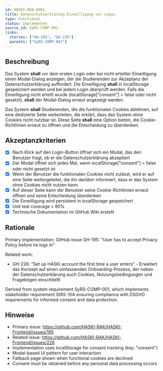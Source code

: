 ```yaml
---
id: HASKI-REQ-0001
title: Datenschutzerklärung-Einwilligung vor Login
type: Functional
status: Implemented
source_id: SyRS-COMP-001
links:
  stories: ["GH-195", "GH-226"]
  parents: ["SyRS-COMP-001"]
---
```


## Beschreibung

Das System **shall** vor dem ersten Login oder bei nicht erteilter Einwilligung einen Modal-Dialog anzeigen, der die Studierenden zur Akzeptanz der Datenschutzerklärung auffordert. Die Einwilligung **shall** in localStorage gespeichert werden und bei jedem Login überprüft werden. Falls die Einwilligung nicht erteilt wurde (localStorage["consent"] = false oder nicht gesetzt), **shall** der Modal-Dialog erneut angezeigt werden.

Das System **shall** Studierenden, die die funktionalen Cookies ablehnen, auf eine dedizierte Seite weiterleiten, die erklärt, dass das System ohne Cookies nicht nutzbar ist. Diese Seite **shall** eine Option bieten, die Cookie-Richtlinien erneut zu öffnen und die Entscheidung zu überdenken.

## Akzeptanzkriterien

- [x] Nach Klick auf den Login-Button öffnet sich ein Modal, das den Benutzer fragt, ob er die Datenschutzerklärung akzeptiert
- [x] Der Modal öffnet sich jedes Mal, wenn localStorage["consent"] = false oder nicht gesetzt ist
- [x] Wenn der Benutzer die funktionalen Cookies nicht zulässt, wird er auf eine Seite weitergeleitet, die ihn darüber informiert, dass er das System ohne Cookies nicht nutzen kann
- [x] Auf dieser Seite kann der Benutzer seine Cookie-Richtlinien erneut öffnen und seine Entscheidung überdenken
- [x] Die Einwilligung wird persistent in localStorage gespeichert
- [x] Unit test coverage > 90%
- [x] Technische Dokumentation im GitHub Wiki erstellt

## Rationale

Primary implementation: GitHub issue GH-195: "User has to accept Privacy Policy before he logs in"

Related work: 
- GH-226: "Set up HASKI account the first time a user enters" - Erweitert das Konzept auf einen umfassenden Onboarding-Prozess, der neben der Datenschutzerklärung auch Cookies, Nutzungsbedingungen und Fragebögen einschließt

Derived from system requirement SyRS-COMP-001, which implements stakeholder requirement StRS-104 ensuring compliance with DSGVO requirements for informed consent and data protection.

## Hinweise

- Primary issue: https://github.com/HASKI-RAK/HASKI-Frontend/issues/195
- Related issue: https://github.com/HASKI-RAK/HASKI-Frontend/issues/226
- Implementation uses localStorage for consent tracking (key: "consent")
- Modal-based UI pattern for user interaction
- Fallback page shown when functional cookies are declined
- Consent must be obtained before any personal data processing occurs
